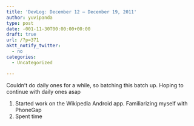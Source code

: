 ```yaml
---
title: 'DevLog: December 12 – December 19, 2011'
author: yuvipanda
type: post
date: -001-11-30T00:00:00+00:00
draft: true
url: /?p=371
aktt_notify_twitter:
  - no
categories:
  - Uncategorized

---
```

<div>
  Couldn&#8217;t do daily ones for a while, so batching this batch up. Hoping to continue with daily ones asap
</div>

  1. Started work on the Wikipedia Android app. Familiarizing myself with PhoneGap
  2. Spent time
